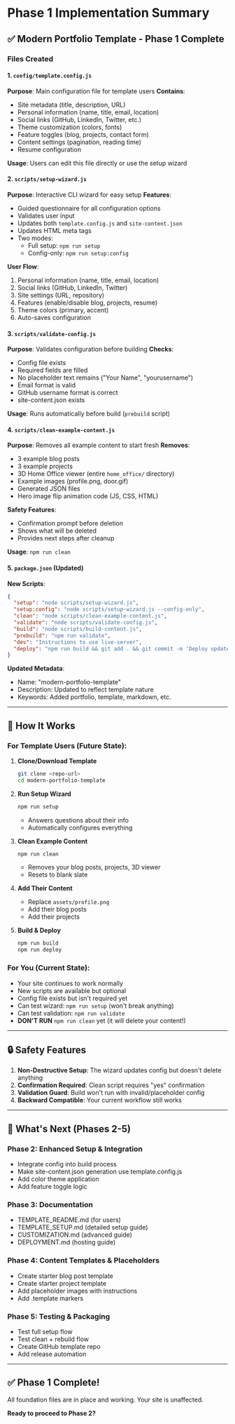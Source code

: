 # Phase 1 Implementation Summary

## ✅ Modern Portfolio Template - Phase 1 Complete

### Files Created

#### 1. `config/template.config.js`
**Purpose**: Main configuration file for template users
**Contains**:
- Site metadata (title, description, URL)
- Personal information (name, title, email, location)
- Social links (GitHub, LinkedIn, Twitter, etc.)
- Theme customization (colors, fonts)
- Feature toggles (blog, projects, contact form)
- Content settings (pagination, reading time)
- Resume configuration

**Usage**: Users can edit this file directly or use the setup wizard

#### 2. `scripts/setup-wizard.js`
**Purpose**: Interactive CLI wizard for easy setup
**Features**:
- Guided questionnaire for all configuration options
- Validates user input
- Updates both `template.config.js` and `site-content.json`
- Updates HTML meta tags
- Two modes:
  - Full setup: `npm run setup`
  - Config-only: `npm run setup:config`

**User Flow**:
1. Personal information (name, title, email, location)
2. Social links (GitHub, LinkedIn, Twitter)
3. Site settings (URL, repository)
4. Features (enable/disable blog, projects, resume)
5. Theme colors (primary, accent)
6. Auto-saves configuration

#### 3. `scripts/validate-config.js`
**Purpose**: Validates configuration before building
**Checks**:
- Config file exists
- Required fields are filled
- No placeholder text remains ("Your Name", "yourusername")
- Email format is valid
- GitHub username format is correct
- site-content.json exists

**Usage**: Runs automatically before build (`prebuild` script)

#### 4. `scripts/clean-example-content.js`
**Purpose**: Removes all example content to start fresh
**Removes**:
- 3 example blog posts
- 3 example projects
- 3D Home Office viewer (entire `home_office/` directory)
- Example images (profile.png, door.gif)
- Generated JSON files
- Hero image flip animation code (JS, CSS, HTML)

**Safety Features**:
- Confirmation prompt before deletion
- Shows what will be deleted
- Provides next steps after cleanup

**Usage**: `npm run clean`

#### 5. `package.json` (Updated)
**New Scripts**:
```json
{
  "setup": "node scripts/setup-wizard.js",
  "setup:config": "node scripts/setup-wizard.js --config-only",
  "clean": "node scripts/clean-example-content.js",
  "validate": "node scripts/validate-config.js",
  "build": "node scripts/build-content.js",
  "prebuild": "npm run validate",
  "dev": "Instructions to use live-server",
  "deploy": "npm run build && git add . && git commit -m 'Deploy updates' && git push"
}
```

**Updated Metadata**:
- Name: "modern-portfolio-template"
- Description: Updated to reflect template nature
- Keywords: Added portfolio, template, markdown, etc.

---

## 🎯 How It Works

### For Template Users (Future State):

1. **Clone/Download Template**
   ```bash
   git clone <repo-url>
   cd modern-portfolio-template
   ```

2. **Run Setup Wizard**
   ```bash
   npm run setup
   ```
   - Answers questions about their info
   - Automatically configures everything

3. **Clean Example Content**
   ```bash
   npm run clean
   ```
   - Removes your blog posts, projects, 3D viewer
   - Resets to blank slate

4. **Add Their Content**
   - Replace `assets/profile.png`
   - Add their blog posts
   - Add their projects

5. **Build & Deploy**
   ```bash
   npm run build
   npm run deploy
   ```

### For You (Current State):

- Your site continues to work normally
- New scripts are available but optional
- Config file exists but isn't required yet
- Can test wizard: `npm run setup` (won't break anything)
- Can test validation: `npm run validate`
- **DON'T RUN** `npm run clean` yet (it will delete your content!)

---

## 🔒 Safety Features

1. **Non-Destructive Setup**: The wizard updates config but doesn't delete anything
2. **Confirmation Required**: Clean script requires "yes" confirmation
3. **Validation Guard**: Build won't run with invalid/placeholder config
4. **Backward Compatible**: Your current workflow still works

---

## 🚀 What's Next (Phases 2-5)

### Phase 2: Enhanced Setup & Integration
- Integrate config into build process
- Make site-content.json generation use template.config.js
- Add color theme application
- Add feature toggle logic

### Phase 3: Documentation
- TEMPLATE_README.md (for users)
- TEMPLATE_SETUP.md (detailed setup guide)
- CUSTOMIZATION.md (advanced guide)
- DEPLOYMENT.md (hosting guide)

### Phase 4: Content Templates & Placeholders
- Create starter blog post template
- Create starter project template
- Add placeholder images with instructions
- Add .template markers

### Phase 5: Testing & Packaging
- Test full setup flow
- Test clean + rebuild flow
- Create GitHub template repo
- Add release automation

---

## ✅ Phase 1 Complete!

All foundation files are in place and working. Your site is unaffected.

**Ready to proceed to Phase 2?**
